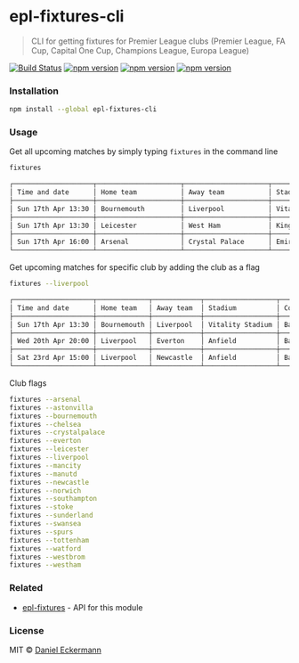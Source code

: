 # epl-fixtures-cli
> CLI for getting fixtures for Premier League clubs
> (Premier League, FA Cup, Capital One Cup, Champions League, Europa League)

[![Build Status](https://travis-ci.org/ecrmnn/epl-fixtures-cli.svg?branch=master)](https://travis-ci.org/ecrmnn/epl-fixtures-cli)
[![npm version](https://img.shields.io/npm/v/epl-fixtures-cli.svg)](http://badge.fury.io/js/epl-fixtures-cli)
[![npm version](https://img.shields.io/npm/dm/epl-fixtures-cli.svg)](http://badge.fury.io/js/epl-fixtures-cli)
[![npm version](https://img.shields.io/npm/l/epl-fixtures-cli.svg)](http://badge.fury.io/js/epl-fixtures-cli)

### Installation
```bash
npm install --global epl-fixtures-cli
```

### Usage
Get all upcoming matches by simply typing ``fixtures`` in the command line
```bash
fixtures

┌────────────────────┬─────────────────────┬─────────────────────┬───────────────────────┬─────────────────────────┬───────────┐
│ Time and date      │ Home team           │ Away team           │ Stadium               │ Competition             │ Your TZ   │
├────────────────────┼─────────────────────┼─────────────────────┼───────────────────────┼─────────────────────────┼───────────┤
│ Sun 17th Apr 13:30 │ Bournemouth         │ Liverpool           │ Vitality Stadium      │ Barclays Premier League │ 14:30     │
├────────────────────┼─────────────────────┼─────────────────────┼───────────────────────┼─────────────────────────┼───────────┤
│ Sun 17th Apr 13:30 │ Leicester           │ West Ham            │ King Power Stadium    │ Barclays Premier League │ 14:30     │
├────────────────────┼─────────────────────┼─────────────────────┼───────────────────────┼─────────────────────────┼───────────┤
│ Sun 17th Apr 16:00 │ Arsenal             │ Crystal Palace      │ Emirates Stadium      │ Barclays Premier League │ 17:00     │
└────────────────────┴─────────────────────┴─────────────────────┴───────────────────────┴─────────────────────────┴───────────┘
```

Get upcoming matches for specific club by adding the club as a flag
```bash
fixtures --liverpool

┌────────────────────┬─────────────┬────────────┬──────────────────┬─────────────────────────┬───────────┐
│ Time and date      │ Home team   │ Away team  │ Stadium          │ Competition             │ Your TZ   │
├────────────────────┼─────────────┼────────────┼──────────────────┼─────────────────────────┼───────────┤
│ Sun 17th Apr 13:30 │ Bournemouth │ Liverpool  │ Vitality Stadium │ Barclays Premier League │ 14:30     │
├────────────────────┼─────────────┼────────────┼──────────────────┼─────────────────────────┼───────────┤
│ Wed 20th Apr 20:00 │ Liverpool   │ Everton    │ Anfield          │ Barclays Premier League │ 21:00     │
├────────────────────┼─────────────┼────────────┼──────────────────┼─────────────────────────┼───────────┤
│ Sat 23rd Apr 15:00 │ Liverpool   │ Newcastle  │ Anfield          │ Barclays Premier League │ 16:00     │
└────────────────────┴─────────────┴────────────┴──────────────────┴─────────────────────────┴───────────┘
```

Club flags
```bash
fixtures --arsenal
fixtures --astonvilla
fixtures --bournemouth
fixtures --chelsea
fixtures --crystalpalace
fixtures --everton
fixtures --leicester
fixtures --liverpool
fixtures --mancity
fixtures --manutd
fixtures --newcastle
fixtures --norwich
fixtures --southampton
fixtures --stoke
fixtures --sunderland
fixtures --swansea
fixtures --spurs
fixtures --tottenham
fixtures --watford
fixtures --westbrom
fixtures --westham
```

### Related
- [epl-fixtures](https://github.com/ecrmnn/epl-fixtures) - API for this module

### License
MIT © [Daniel Eckermann](http://danieleckermann.com)